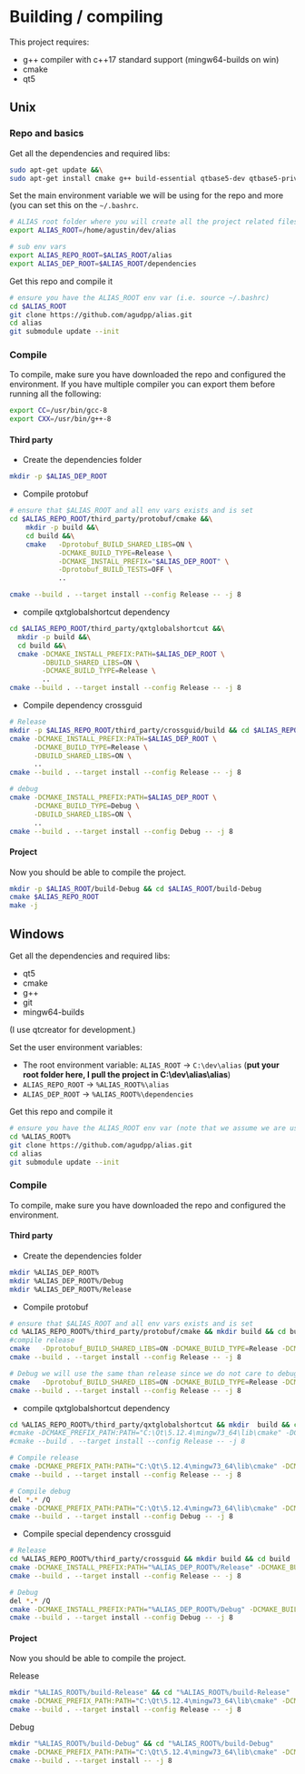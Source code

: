 # Building / compiling

This project requires:

- g++ compiler with c++17 standard support (mingw64-builds on win)
- cmake
- qt5


## Unix

### Repo and basics

Get all the dependencies and required libs:

```bash
sudo apt-get update &&\
sudo apt-get install cmake g++ build-essential qtbase5-dev qtbase5-private-dev
```

Set the main environment variable we will be using for the repo and more (you can set this
on the `~/.bashrc`.

```bash
# ALIAS root folder where you will create all the project related files
export ALIAS_ROOT=/home/agustin/dev/alias

# sub env vars
export ALIAS_REPO_ROOT=$ALIAS_ROOT/alias
export ALIAS_DEP_ROOT=$ALIAS_ROOT/dependencies
```

Get this repo and compile it

```bash
# ensure you have the ALIAS_ROOT env var (i.e. source ~/.bashrc)
cd $ALIAS_ROOT
git clone https://github.com/agudpp/alias.git
cd alias
git submodule update --init
```


### Compile

To compile, make sure you have downloaded the repo and configured the environment.
If you have multiple compiler you can export them before running all the following:

```bash
export CC=/usr/bin/gcc-8
export CXX=/usr/bin/g++-8
```


#### Third party

- Create the dependencies folder
```bash
mkdir -p $ALIAS_DEP_ROOT
```

- Compile protobuf
```bash
# ensure that $ALIAS_ROOT and all env vars exists and is set
cd $ALIAS_REPO_ROOT/third_party/protobuf/cmake &&\
    mkdir -p build &&\
    cd build &&\
    cmake   -Dprotobuf_BUILD_SHARED_LIBS=ON \
            -DCMAKE_BUILD_TYPE=Release \
            -DCMAKE_INSTALL_PREFIX="$ALIAS_DEP_ROOT" \
            -Dprotobuf_BUILD_TESTS=OFF \
            ..

cmake --build . --target install --config Release -- -j 8
```


- compile qxtglobalshortcut dependency

```bash
cd $ALIAS_REPO_ROOT/third_party/qxtglobalshortcut &&\
  mkdir -p build &&\
  cd build &&\
  cmake -DCMAKE_INSTALL_PREFIX:PATH=$ALIAS_DEP_ROOT \
        -DBUILD_SHARED_LIBS=ON \
        -DCMAKE_BUILD_TYPE=Release \
        ..
cmake --build . --target install --config Release -- -j 8
```


- Compile dependency crossguid

```bash
# Release
mkdir -p $ALIAS_REPO_ROOT/third_party/crossguid/build && cd $ALIAS_REPO_ROOT/third_party/crossguid/build
cmake -DCMAKE_INSTALL_PREFIX:PATH=$ALIAS_DEP_ROOT \
      -DCMAKE_BUILD_TYPE=Release \
      -DBUILD_SHARED_LIBS=ON \
      ..
cmake --build . --target install --config Release -- -j 8

# debug
cmake -DCMAKE_INSTALL_PREFIX:PATH=$ALIAS_DEP_ROOT \
      -DCMAKE_BUILD_TYPE=Debug \
      -DBUILD_SHARED_LIBS=ON \
      ..
cmake --build . --target install --config Debug -- -j 8
```


#### Project

Now you should be able to compile the project.

```bash
mkdir -p $ALIAS_ROOT/build-Debug && cd $ALIAS_ROOT/build-Debug
cmake $ALIAS_REPO_ROOT
make -j
```

## Windows

Get all the dependencies and required libs:

- qt5
- cmake
- g++
- git
- mingw64-builds

(I use qtcreator for development.)

Set the user environment variables:

- The root environment variable: `ALIAS_ROOT` -> `C:\dev\alias` (**put your root folder here, I pull the project in C:\dev\alias\alias**)
- `ALIAS_REPO_ROOT` -> `%ALIAS_ROOT%\alias`
- `ALIAS_DEP_ROOT` -> `%ALIAS_ROOT%\dependencies`

Get this repo and compile it

```bash
# ensure you have the ALIAS_ROOT env var (note that we assume we are using the mingw64-builds console (windows one))
cd %ALIAS_ROOT%
git clone https://github.com/agudpp/alias.git
cd alias
git submodule update --init
```

### Compile

To compile, make sure you have downloaded the repo and configured the environment.

#### Third party

- Create the dependencies folder
```bash
mkdir %ALIAS_DEP_ROOT%
mkdir %ALIAS_DEP_ROOT%/Debug
mkdir %ALIAS_DEP_ROOT%/Release
```

- Compile protobuf
```bash
# ensure that $ALIAS_ROOT and all env vars exists and is set
cd %ALIAS_REPO_ROOT%/third_party/protobuf/cmake && mkdir build && cd build
#compile release
cmake   -Dprotobuf_BUILD_SHARED_LIBS=ON -DCMAKE_BUILD_TYPE=Release -DCMAKE_INSTALL_PREFIX="%ALIAS_DEP_ROOT%/Release/" -Dprotobuf_BUILD_TESTS=OFF -G "MinGW Makefiles" ..
cmake --build . --target install --config Release -- -j 8

# Debug we will use the same than release since we do not care to debug this
cmake   -Dprotobuf_BUILD_SHARED_LIBS=ON -DCMAKE_BUILD_TYPE=Release -DCMAKE_INSTALL_PREFIX="%ALIAS_DEP_ROOT%/Debug/" -Dprotobuf_BUILD_TESTS=OFF -G "MinGW Makefiles" ..
cmake --build . --target install --config Release -- -j 8


```

- compile qxtglobalshortcut dependency

```bash
cd %ALIAS_REPO_ROOT%/third_party/qxtglobalshortcut && mkdir  build && cd build
#cmake -DCMAKE_PREFIX_PATH:PATH="C:\Qt\5.12.4\mingw73_64\lib\cmake" -DCMAKE_INSTALL_PREFIX:PATH="%ALIAS_DEP_ROOT%" -DBUILD_SHARED_LIBS=ON -DCMAKE_BUILD_TYPE=Release -G "MinGW Makefiles" ..
#cmake --build . --target install --config Release -- -j 8

# Compile release
cmake -DCMAKE_PREFIX_PATH:PATH="C:\Qt\5.12.4\mingw73_64\lib\cmake" -DCMAKE_BUILD_TYPE=Release -DCMAKE_INSTALL_PREFIX:PATH="%ALIAS_DEP_ROOT%/Release" -DBUILD_SHARED_LIBS=ON -G "MinGW Makefiles" ..
cmake --build . --target install --config Release -- -j 8

# Compile debug
del *.* /Q
cmake -DCMAKE_PREFIX_PATH:PATH="C:\Qt\5.12.4\mingw73_64\lib\cmake" -DCMAKE_BUILD_TYPE=Debug -DCMAKE_INSTALL_PREFIX:PATH="%ALIAS_DEP_ROOT%/Debug" -DBUILD_SHARED_LIBS=ON -G "MinGW Makefiles" ..
cmake --build . --target install --config Debug -- -j 8

```

- Compile special dependency crossguid
```bash
# Release
cd %ALIAS_REPO_ROOT%/third_party/crossguid && mkdir build && cd build
cmake -DCMAKE_INSTALL_PREFIX:PATH="%ALIAS_DEP_ROOT%/Release" -DCMAKE_BUILD_TYPE=Release -DBUILD_SHARED_LIBS=ON -G "MinGW Makefiles" ..
cmake --build . --target install --config Release -- -j 8

# Debug
del *.* /Q
cmake -DCMAKE_INSTALL_PREFIX:PATH="%ALIAS_DEP_ROOT%/Debug" -DCMAKE_BUILD_TYPE=Debug -DBUILD_SHARED_LIBS=ON -G "MinGW Makefiles" ..
cmake --build . --target install --config Debug -- -j 8

```

#### Project

Now you should be able to compile the project.


Release

```bash
mkdir "%ALIAS_ROOT%/build-Release" && cd "%ALIAS_ROOT%/build-Release"
cmake -DCMAKE_PREFIX_PATH:PATH="C:\Qt\5.12.4\mingw73_64\lib\cmake" -DCMAKE_BUILD_TYPE=Release -DCMAKE_INSTALL_PREFIX:PATH="C:/alias/" -G "MinGW Makefiles" "%ALIAS_REPO_ROOT%"
cmake --build . --target install --config Release -- -j 8
```

Debug

```bash
mkdir "%ALIAS_ROOT%/build-Debug" && cd "%ALIAS_ROOT%/build-Debug"
cmake -DCMAKE_PREFIX_PATH:PATH="C:\Qt\5.12.4\mingw73_64\lib\cmake" -DCMAKE_BUILD_TYPE=Debug -DCMAKE_INSTALL_PREFIX:PATH="C:/alias/" -G "MinGW Makefiles" "%ALIAS_REPO_ROOT%"
cmake --build . --target install -- -j 8
```



